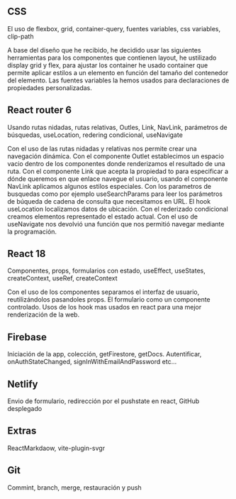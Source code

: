  </div>
          <div className="parrafo flow">
            <h2 className="ff-title fs-700">CSS</h2>
            <p>
              El uso de flexbox, grid, container-query, fuentes variables, css
              variables, clip-path
            </p>
            <p>
              A base del diseño que he recibido, he decidido usar las siguientes
              herramientas para los componentes que contienen layout, he
              ustilizado display grid y flex, para ajustar los container he
              usado container que permite aplicar estilos a un elemento en
              función del tamaño del contenedor del elemento. Las fuentes
              variables la hemos usados para declaraciones de propiedades
              personalizadas.
            </p>
            <h2 className="ff-title fs-700"> React router 6</h2>
            <p>
              Usando rutas nidadas, rutas relativas, Outles, Link, NavLink,
              parámetros de búsquedas, useLocation, redering condicional,
              useNavigate
            </p>
            <p>
              Con el uso de las rutas nidadas y relativas nos permite crear una
              navegación dinámica. Con el componente Outlet establecimos un
              espacio vacio dentro de los componentes donde renderizamos el
              resultado de una ruta. Con el componente Link que acepta la
              propiedad to para especificar a dónde queremos en que enlace
              navegue el usuario, usando el componente NavLink aplicamos algunos
              estilos especiales. Con los parametros de busquedas como por
              ejemplo useSearchParams para leer los parámetros de búqueda de
              cadena de consulta que necesitamos en URL. El hook useLocation
              localizamos datos de ubicación. Con el rederizado condicional
              creamos elementos representado el estado actual. Con el uso de
              useNavigate nos devolvió una función que nos permitió navegar
              mediante la programación.
            </p>
            <h2 className="ff-title fs-700"> React 18</h2>
            <p>
              Componentes, props, formularios con estado, useEffect, useStates,
              createContext, useRef, createContext
            </p>
            <p>
              Con el uso de los componentes separamos el interfaz de usuario,
              reutilizándolos pasandoles props. El formulario como un componente
              controlado. Usos de los hook mas usados en react para una mejor
              renderización de la web.
            </p>
            <h2 className="ff-title fs-700">Firebase</h2>
            <p>
              Iniciación de la app, colección, getFirestore, getDocs.
              Autentificar, onAuthStateChanged, signInWithEmailAndPassword
              etc...
            </p>
            <h2 className="ff-title fs-700">Netlify</h2>
            <p>
              Envio de formulario, redirección por el pushstate en react, GitHub
              desplegado
            </p>
            <h2 className="ff-title fs-700">Extras</h2>
            <p>ReactMarkdaow, vite-plugin-svgr</p>
            <h2 className="ff-title fs-700">Git</h2>
            <p>Commint, branch, merge, restauración y push</p>
          </div>

